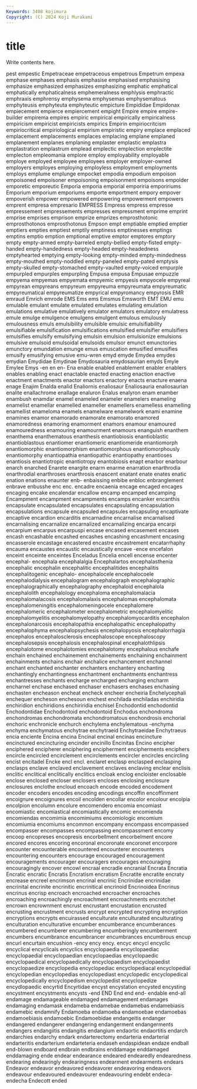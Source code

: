 ```yaml
---
Keywords: 3408 kojimura
Copyright: (C) 2024 Koji Murakami
---
```


# title

Write contents here.



pest empestic Empetraceae empetraceous empetrous Empetrum empexa emphase emphases emphasis
emphasise emphasised emphasising emphasize emphasized emphasizes emphasizing emphatic emphatical emphatically
emphaticalness emphemeralness emphlysis emphractic emphraxis emphrensy emphysema emphysemas emphysematous emphyteusis
emphyteuta emphyteutic empicture Empididae Empidonax empiecement empierce empiercement empight Empire
empire empire-builder empirema empires empiric empirical empirically empiricalness empiricism empiricist
empiricists empirics Empirin empiriocritcism empiriocritical empiriological empirism empiristic empiry emplace
emplaced emplacement emplacements emplaces emplacing emplane emplaned emplanement emplanes emplaning
emplaster emplastic emplastra emplastration emplastrum emplead emplectic emplection emplectite emplecton
empleomania emplore employ employability employable employe employed employee employees employer
employer-owned employers employes employing employless employment employments employs emplume emplunge
empocket empodia empodium empoison empoisoned empoisoner empoisoning empoisonment empoisons empolder
emporetic emporeutic Emporia emporia emporial emporiria empoririums Emporium emporium emporiums
emporte emportment empory empover empoverish empower empowered empowering empowerment empowers
emprent empresa empresario EMPRESS Empress empress empresse empressement empressements empresses
empressment emprime emprint emprise emprises emprison emprize emprizes emprosthotonic emprosthotonos
emprosthotonus Empson empt emptiable emptied emptier emptiers empties emptiest emptily
emptiness emptinesses emptings emptins emptio emption emptional emptive emptor emptores
emptory empty empty-armed empty-barreled empty-bellied empty-fisted empty-handed empty-handedness empty-headed empty-headedness
emptyhearted emptying empty-looking empty-minded empty-mindedness empty-mouthed empty-noddled empty-paneled empty-pated emptysis
empty-skulled empty-stomached empty-vaulted empty-voiced empurple empurpled empurples empurpling Empusa empusa
Empusae empuzzle empyema empyemas empyemata empyemic empyesis empyocele empyreal empyrean
empyreans empyreum empyreuma empyreumata empyreumatic empyreumatical empyreumatize empyrical empyromancy empyrosis
EMR emraud Emrich emrode EMS Ems ems Emsmus Emsworth EMT
EMU emu emulable emulant emulate emulated emulates emulating emulation emulations
emulative emulatively emulator emulators emulatory emulatress emule emulge emulgence emulgens
emulgent emulous emulously emulousness emuls emulsibility emulsible emulsic emulsifiability emulsifiable
emulsification emulsifications emulsified emulsifier emulsifiers emulsifies emulsify emulsifying emulsin emulsion
emulsionize emulsions emulsive emulsoid emulsoidal emulsoids emulsor emunct emunctories emunctory
emundation emunge emus emuscation emusified emusifies emusify emusifying emusive emu-wren
emyd emyde Emydea emydes emydian Emydidae Emydinae Emydosauria emydosaurian emyds
Emyle Emylee Emys -en en en- Ena enable enabled enablement
enabler enablers enables enabling enact enactable enacted enacting enaction enactive
enactment enactments enactor enactors enactory enacts enacture enaena enage Enajim
Enalda enalid Enaliornis enaliosaur Enaliosauria enaliosaurian enalite enallachrome enallage enaluron
Enalus enalyron enam enamber enambush enamdar enamel enameled enameler enamelers
enameling enamelist enamellar enamelled enameller enamellers enamelless enamelling enamellist enameloma
enamels enamelware enamelwork enami enamine enamines enamor enamorado enamorate enamorato
enamored enamoredness enamoring enamorment enamors enamour enamoured enamouredness enamouring enamourment
enamours enanguish enanthem enanthema enanthematous enanthesis enantiobiosis enantioblastic enantioblastous enantiomer
enantiomeric enantiomeride enantiomorph enantiomorphic enantiomorphism enantiomorphous enantiomorphously enantiomorphy enantiopathia enantiopathic
enantiopathy enantioses enantiosis enantiotropic enantiotropy enantobiosis enapt enarbor enarbour enarch
enarched Enarete enargite enarm enarme enarration enarthrodia enarthrodial enarthroses enarthrosis
enascent enatant enate enates enatic enation enations enaunter enb- enbaissing
enbibe enbloc enbranglement enbrave enbusshe enc enc. encadre encaenia encage
encaged encages encaging encake encalendar encallow encamp encamped encamping Encampment
encampment encampments encamps encanker encanthis encapsulate encapsulated encapsulates encapsulating encapsulation
encapsulations encapsule encapsuled encapsules encapsuling encaptivate encaptive encardion encarditis encarnadine
encarnalise encarnalised encarnalising encarnalize encarnalized encarnalizing encarpa encarpi encarpium encarpus
encarpuspi encase encased encasement encases encash encashable encashed encashes encashing
encashment encasing encasserole encastage encastered encastre encastrement encatarrhaphy encauma encaustes
encaustic encaustically encave -ence encefalon enceint enceinte enceintes Enceladus Encelia
encell encense encenter encephal- encephala encephalalgia Encephalartos encephalasthenia encephalic encephalin
encephalitic encephalitides encephalitis encephalitogenic encephalo- encephalocele encephalocoele encephalodialysis encephalogram encephalograph
encephalographic encephalographically encephalography encephaloid encephalola encephalolith encephalology encephaloma encephalomalacia encephalomalacosis
encephalomalaxis encephalomas encephalomata encephalomeningitis encephalomeningocele encephalomere encephalomeric encephalometer encephalometric encephalomyelitic
encephalomyelitis encephalomyelopathy encephalomyocarditis encephalon encephalonarcosis encephalopathia encephalopathic encephalopathy encephalophyma encephalopsychesis
encephalopyosis encephalorrhagia encephalos encephalosclerosis encephaloscope encephaloscopy encephalosepsis encephalosis encephalospinal encephalothlipsis
encephalotome encephalotomies encephalotomy encephalous enchafe enchain enchained enchainement enchainements enchaining
enchainment enchainments enchains enchair enchalice enchancement enchannel enchant enchanted enchanter
enchanters enchantery enchanting enchantingly enchantingness enchantment enchantments enchantress enchantresses enchants
encharge encharged encharging encharm encharnel enchase enchased enchaser enchasers enchases
enchasing enchasten encheason encheat encheck encheer encheiria Enchelycephali enchequer encheson
enchesoun enchest enchilada enchiladas enchiridia enchiridion enchiridions enchiriridia enchisel Enchodontid
enchodontid Enchodontidae Enchodontoid enchodontoid Enchodus enchondroma enchondromas enchondromata enchondromatous enchondrosis
enchorial enchoric enchronicle enchurch enchylema enchylematous -enchyma enchyma enchymatous enchytrae
enchytraeid Enchytraeidae Enchytraeus encia enciente Encina encina Encinal encinal encinas
encincture encinctured encincturing encinder encinillo Encinitas Encino encipher enciphered encipherer
enciphering encipherment encipherments enciphers encircle encircled encirclement encirclements encircler encircles
encircling encist encitadel Encke encl encl. enclaret enclasp enclasped enclasping
enclasps enclave enclaved enclavement enclaves enclaving enclear enclisis enclitic enclitical
enclitically enclitics encloak enclog encloister enclosable enclose enclosed encloser enclosers
encloses enclosing enclosure enclosures enclothe encloud encoach encode encoded encodement
encoder encoders encodes encoding encodings encoffin encoffinment encoignure encoignures encoil
encolden encollar encolor encolour encolpia encolpion encolumn encolure encomendero encomia
encomiast encomiastic encomiastical encomiastically encomic encomienda encomiendas encomimia encomimiums encomiologic
encomium encomiumia encomiums encommon encompany encompass encompassed encompasser encompasses encompassing
encompassment encomy encoop encopreses encopresis encorbellment encorbelment encore encored encores
encoring encoronal encoronate encoronet encorpore encounter encounterable encountered encounterer encounterers
encountering encounters encourage encouraged encouragement encouragements encourager encouragers encourages encouraging
encouragingly encover encowl encraal encradle encranial Encrata Encratia Encratic encratic
Encratis Encratism encratism Encratite encratite encraty encrease encreel encrimson encrinal
encrinic Encrinidae encrinidae encrinital encrinite encrinitic encrinitical encrinoid Encrinoidea Encrinus
encrinus encrisp encroach encroached encroacher encroaches encroaching encroachingly encroachment encroachments
encrotchet encrown encrownment encrust encrustant encrustation encrusted encrusting encrustment encrusts
encrypt encrypted encrypting encryption encryptions encrypts encuirassed enculturate enculturated enculturating
enculturation enculturative encumber encumberance encumberances encumbered encumberer encumbering encumberingly encumberment
encumbers encumbrance encumbrancer encumbrances encumbrous encup encurl encurtain encushion -ency
ency ency. encyc encycl encyclic encyclical encyclicals encyclics encyclopaedia encyclopaediac
encyclopaedial encyclopaedian encyclopaedias encyclopaedic encyclopaedical encyclopaedically encyclopaedism encyclopaedist encyclopaedize encyclopedia
encyclopediac encyclopediacal encyclopedial encyclopedian encyclopedias encyclopediast encyclopedic encyclopedical encyclopedically encyclopedism
encyclopedist encyclopedize encydlopaedic encyrtid Encyrtidae encyst encystation encysted encysting encystment
encystments encysts -end END End end end- endable end-all endamage
endamageable endamaged endamagement endamages endamaging endamask endameba endamebae endamebas endamebiasis
endamebic endamnify Endamoeba endamoeba endamoebae endamoebas endamoebiasis endamoebic Endamoebidae endangeitis
endanger endangered endangerer endangering endangerment endangerments endangers endangiitis endangitis endangium
endaortic endaortitis endarch endarchies endarchy endark endarterectomy endarteria endarterial endarteritis
endarterium endarteteria endaseh endaspidean endaze endball end-blown endboard endbrain endbrains
enddamage enddamaged enddamaging ende endear endearance endeared endearedly endearedness endearing
endearingly endearingness endearment endearments endears Endeavor endeavor endeavored endeavorer endeavoring
endeavors endeavour endeavoured endeavourer endeavouring endebt endeca- endecha Endecott ended
